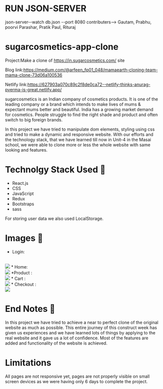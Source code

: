
# RUN JSON-SERVER
json-server--watch db.json --port 8080
contributers--> Gautam, Prabhu, poorvi Parashar, Pratik Paul, Rituraj
# sugarcosmetics-app-clone

Project:Make a clone of https://in.sugarcosmetics.com/ site

Blog link:https://medium.com/@arfeen_fp01_048/mamaearth-cloning-team-mama-clone-73d06a100536

Netlify link:https://627903a070c89c2f8de0ca72--netlify-thinks-anurag-pverma-is-great.netlify.app/

sugarcosmetics is an Indian company of cosmetics products. It is one of the leading company or a brand which intends to make lives of mums & expectant mums better and beautiful. India has a growing market demand for cosmetics. People struggle to find the right shade and product and often switch to big foreign brands.

In this project we have tried to manipulate dom elements, styling using css and tried to make a dynamic and responsive website. With our efforts and the technology stack, that we have learned till now in Unit-4 in the Masai school, we were able to clone more or less the whole website with same looking and features.

# Technolgy Stack Used 🌟
* React.js
* CSS
* JavaScript
* Redux
* Bootstraps
* sass

For storing user data we also used LocalStorage.

# Images 🌟
* Login:
<br/>
<img src='https://drive.google.com/drive/u/0/my-drive'/>
* Home:
<br/>
<img src='/Images/MamaEarth.png'/>
*Product :
<br/>
<img src='/Images/Product.png'/>
* Cart :
<br/>
<img src='/Images/Cart.png'/>
* Checkout :
<br/>
<img src='/Images/Checkout.png'/>

# End Notes  📑
In this project we have tried to achieve a near to perfect clone of the original website as much as possible. This entire journey of this construct week has given us experiences and we have learned lots of things by applying to the real website and it gave us a lot of confidence. Most of the features are added and functionality of the website is achieved.

# Limitations 

All pages are not responsive yet, pages are not properly visible on small screen devices as we were having only 6 days to complete the project.
